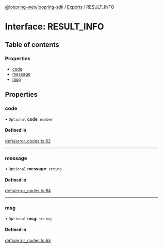 [@loopring-web/loopring-sdk](../README.md) / [Exports](../modules.md) / RESULT\_INFO

# Interface: RESULT\_INFO

## Table of contents

### Properties

- [code](RESULT_INFO.md#code)
- [message](RESULT_INFO.md#message)
- [msg](RESULT_INFO.md#msg)

## Properties

### code

• `Optional` **code**: `number`

#### Defined in

[defs/error_codes.ts:62](https://github.com/Loopring/loopring_sdk/blob/fd60be9/src/defs/error_codes.ts#L62)

___

### message

• `Optional` **message**: `string`

#### Defined in

[defs/error_codes.ts:64](https://github.com/Loopring/loopring_sdk/blob/fd60be9/src/defs/error_codes.ts#L64)

___

### msg

• `Optional` **msg**: `string`

#### Defined in

[defs/error_codes.ts:63](https://github.com/Loopring/loopring_sdk/blob/fd60be9/src/defs/error_codes.ts#L63)
